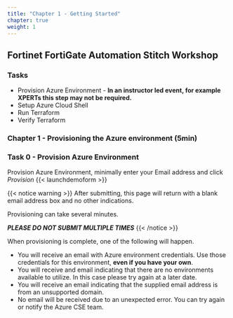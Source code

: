```yaml
---
title: "Chapter 1 - Getting Started"
chapter: true
weight: 1
---
```


## Fortinet FortiGate Automation Stitch Workshop

### Tasks

* Provision Azure Environment - **In an instructor led event, for example XPERTs this step may not be required.**
* Setup Azure Cloud Shell
* Run Terraform
* Verify Terraform

### Chapter 1 - Provisioning the Azure environment (5min)

### Task 0 - Provision Azure Environment

Provision Azure Environment, minimally enter your Email address and click _Provision_
{{< launchdemoform >}}

{{< notice warning >}} After submitting, this page will return with a blank email address box and no other indications.

Provisioning can take several minutes.

***<b>PLEASE DO NOT SUBMIT MULTIPLE TIMES</b>***  {{< /notice >}}

When provisioning is complete, one of the following will happen.

* You will receive an email with Azure environment credentials. Use those credentials for this environment, **even if you have your own**.
* You will receive and email indicating that there are no environments available to utilize. In this case please try again at a later date.
* You will receive an email indicating that the supplied email address is from an unsupported domain.
* No email will be received due to an unexpected error. You can try again or notify the Azure CSE team.
